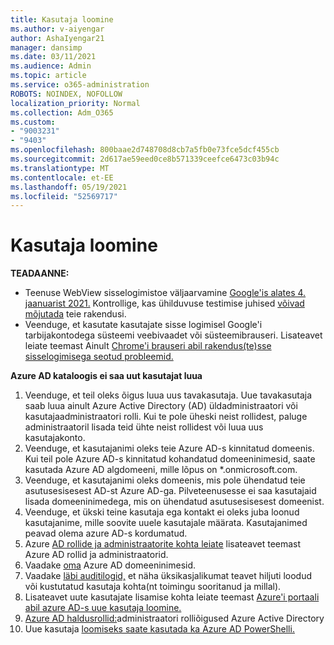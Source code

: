 ```yaml
---
title: Kasutaja loomine
ms.author: v-aiyengar
author: AshaIyengar21
manager: dansimp
ms.date: 03/11/2021
ms.audience: Admin
ms.topic: article
ms.service: o365-administration
ROBOTS: NOINDEX, NOFOLLOW
localization_priority: Normal
ms.collection: Adm_O365
ms.custom:
- "9003231"
- "9403"
ms.openlocfilehash: 800baae2d748708d8cb7a5fb0e73fce5dcf455cb
ms.sourcegitcommit: 2d617ae59eed0ce8b571339ceefce6473c03b94c
ms.translationtype: MT
ms.contentlocale: et-EE
ms.lasthandoff: 05/19/2021
ms.locfileid: "52569717"
---
```

# <a name="create-user"></a>Kasutaja loomine

**TEADAANNE:**

- Teenuse WebView sisselogimistoe väljaarvamine [Google'is alates 4. jaanuarist 2021.](/azure/active-directory/external-identities/google-federation#deprecation-of-webview-sign-in-support) Kontrollige, kas ühilduvuse testimise juhised [võivad mõjutada](https://go.microsoft.com/fwlink/?linkid=2157323) teie rakendusi.
- Veenduge, et kasutate kasutajate sisse logimisel Google'i tarbijakontodega süsteemi veebivaadet või süsteemibrauseri. Lisateavet leiate teemast Ainult [Chrome'i brauseri abil rakendus(te)sse sisselogimisega seotud probleemid.](/office365/troubleshoot/miscellaneous/chrome-behavior-affects-applications)

**Azure AD kataloogis ei saa uut kasutajat luua**

1. Veenduge, et teil oleks õigus luua uus tavakasutaja. Uue tavakasutaja saab luua ainult Azure Active Directory (AD) üldadministraatori või kasutajaadministraatori rolli. Kui te pole üheski neist rollidest, paluge administraatoril lisada teid ühte neist rollidest või luua uus kasutajakonto.
1. Veenduge, et kasutajanimi oleks teie Azure AD-s kinnitatud domeenis. Kui teil pole Azure AD-s kinnitatud kohandatud domeeninimesid, saate kasutada Azure AD algdomeeni, mille lõpus on *.onmicrosoft.com.
1. Veenduge, et kasutajanimi oleks domeenis, mis pole ühendatud teie asutusesisesest AD-st Azure AD-ga. Pilveteenusesse ei saa kasutajaid lisada domeeninimedega, mis on ühendatud asutusesisesest domeenist.
1. Veenduge, et ükski teine kasutaja ega kontakt ei oleks juba loonud kasutajanime, mille soovite uuele kasutajale määrata. Kasutajanimed peavad olema azure AD-s kordumatud.
1. Azure [AD rollide ja administraatorite kohta leiate](https://portal.azure.com/#blade/Microsoft_AAD_IAM/ActiveDirectoryMenuBlade/RolesAndAdministrators) lisateavet teemast Azure AD rollid ja administraatorid.
1. Vaadake [oma](https://portal.azure.com/#blade/Microsoft_AAD_IAM/ActiveDirectoryMenuBlade/RolesAndAdministrators) Azure AD domeeninimesid.
1. Vaadake [läbi auditilogid,](https://portal.azure.com/#blade/Microsoft_AAD_IAM/ActiveDirectoryMenuBlade/RolesAndAdministrators) et näha üksikasjalikumat teavet hiljuti loodud või kustutatud kasutaja kohta(nt toimingu sooritanud ja millal).
1. Lisateavet uute kasutajate lisamise kohta leiate teemast [Azure'i portaali abil azure AD-s uue kasutaja loomine.](/azure/active-directory/active-directory-users-create-azure-portal)
1. [Azure AD haldusrollid:](/azure/active-directory/active-directory-assign-admin-roles)administraatori rolliõigused Azure Active Directory
1. Uue kasutaja [loomiseks saate kasutada ka Azure AD PowerShelli.](/powershell/module/azuread/new-azureaduser?view=azureadps-2.0)
